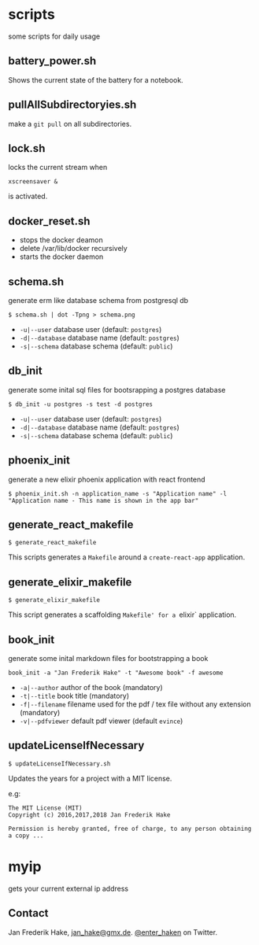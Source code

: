scripts
=======

some scripts for daily usage

## battery_power.sh

Shows the current state of the battery for a notebook.

## pullAllSubdirectoryies.sh

make a `git pull` on all subdirectories.

## lock.sh

locks the current stream when 

    xscreensaver &

is activated.

## docker_reset.sh

* stops the docker deamon
* delete /var/lib/docker recursively
* starts the docker daemon

## schema.sh

generate erm like database schema from postgresql db

    $ schema.sh | dot -Tpng > schema.png

* `-u|--user` database user (default: `postgres`)
* `-d|--database` database name (default: `postgres`)
* `-s|--schema` database schema (default: `public`)


## db_init

generate some inital sql files for bootsrapping a postgres database

    $ db_init -u postgres -s test -d postgres

* `-u|--user` database user (default: `postgres`)
* `-d|--database` database name (default: `postgres`)
* `-s|--schema` database schema (default: `public`)

## phoenix_init

generate a new elixir phoenix application with react frontend

    $ phoenix_init.sh -n application_name -s "Application name" -l "Application name - This name is shown in the app bar"

## generate_react_makefile

    $ generate_react_makefile

This scripts generates a `Makefile` around a `create-react-app` application.

## generate_elixir_makefile

    $ generate_elixir_makefile

This script generates a scaffolding `Makefile' for a `elixir` application.

## book_init

generate some inital markdown files for bootstrapping a book

    book_init -a "Jan Frederik Hake" -t "Awesome book" -f awesome

* `-a|--author` author of the book (mandatory)
* `-t|--title` book title (mandatory)
* `-f|--filename` filename used for the pdf / tex file without any extension (mandatory)
* `-v|--pdfviewer` default pdf viewer (default `evince`)

## updateLicenseIfNecessary

    $ updateLicenseIfNecessary.sh

Updates the years for a project with a MIT license.

e.g:

    The MIT License (MIT)
    Copyright (c) 2016,2017,2018 Jan Frederik Hake
    
    Permission is hereby granted, free of charge, to any person obtaining a copy ...

# myip

gets your current external ip address

Contact
-------

Jan Frederik Hake, <jan_hake@gmx.de>. [@enter_haken](https://twitter.com/enter_haken) on Twitter.
